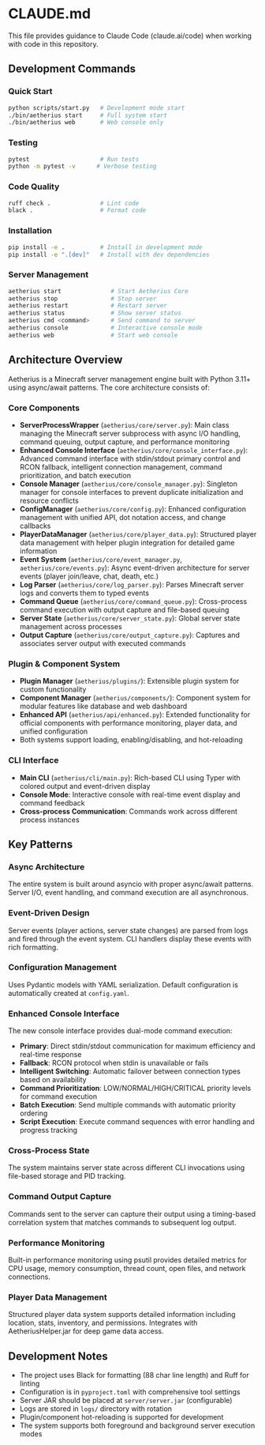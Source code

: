 # CLAUDE.md

This file provides guidance to Claude Code (claude.ai/code) when working with code in this repository.

## Development Commands

### Quick Start
```bash
python scripts/start.py   # Development mode start
./bin/aetherius start     # Full system start
./bin/aetherius web       # Web console only
```

### Testing
```bash
pytest                    # Run tests
python -m pytest -v      # Verbose testing
```

### Code Quality
```bash
ruff check .              # Lint code
black .                   # Format code
```

### Installation
```bash
pip install -e .          # Install in development mode
pip install -e ".[dev]"   # Install with dev dependencies
```

### Server Management
```bash
aetherius start              # Start Aetherius Core
aetherius stop               # Stop server
aetherius restart            # Restart server
aetherius status             # Show server status
aetherius cmd <command>      # Send command to server
aetherius console            # Interactive console mode
aetherius web                # Start web console
```

## Architecture Overview

Aetherius is a Minecraft server management engine built with Python 3.11+ using async/await patterns. The core architecture consists of:

### Core Components
- **ServerProcessWrapper** (`aetherius/core/server.py`): Main class managing the Minecraft server subprocess with async I/O handling, command queuing, output capture, and performance monitoring
- **Enhanced Console Interface** (`aetherius/core/console_interface.py`): Advanced command interface with stdin/stdout primary control and RCON fallback, intelligent connection management, command prioritization, and batch execution
- **Console Manager** (`aetherius/core/console_manager.py`): Singleton manager for console interfaces to prevent duplicate initialization and resource conflicts
- **ConfigManager** (`aetherius/core/config.py`): Enhanced configuration management with unified API, dot notation access, and change callbacks
- **PlayerDataManager** (`aetherius/core/player_data.py`): Structured player data management with helper plugin integration for detailed game information
- **Event System** (`aetherius/core/event_manager.py`, `aetherius/core/events.py`): Async event-driven architecture for server events (player join/leave, chat, death, etc.)
- **Log Parser** (`aetherius/core/log_parser.py`): Parses Minecraft server logs and converts them to typed events
- **Command Queue** (`aetherius/core/command_queue.py`): Cross-process command execution with output capture and file-based queuing
- **Server State** (`aetherius/core/server_state.py`): Global server state management across processes
- **Output Capture** (`aetherius/core/output_capture.py`): Captures and associates server output with executed commands

### Plugin & Component System
- **Plugin Manager** (`aetherius/plugins/`): Extensible plugin system for custom functionality
- **Component Manager** (`aetherius/components/`): Component system for modular features like database and web dashboard
- **Enhanced API** (`aetherius/api/enhanced.py`): Extended functionality for official components with performance monitoring, player data, and unified configuration
- Both systems support loading, enabling/disabling, and hot-reloading

### CLI Interface
- **Main CLI** (`aetherius/cli/main.py`): Rich-based CLI using Typer with colored output and event-driven display
- **Console Mode**: Interactive console with real-time event display and command feedback
- **Cross-process Communication**: Commands work across different process instances

## Key Patterns

### Async Architecture
The entire system is built around asyncio with proper async/await patterns. Server I/O, event handling, and command execution are all asynchronous.

### Event-Driven Design
Server events (player actions, server state changes) are parsed from logs and fired through the event system. CLI handlers display these events with rich formatting.

### Configuration Management
Uses Pydantic models with YAML serialization. Default configuration is automatically created at `config.yaml`.

### Enhanced Console Interface
The new console interface provides dual-mode command execution:
- **Primary**: Direct stdin/stdout communication for maximum efficiency and real-time response
- **Fallback**: RCON protocol when stdin is unavailable or fails
- **Intelligent Switching**: Automatic failover between connection types based on availability
- **Command Prioritization**: LOW/NORMAL/HIGH/CRITICAL priority levels for command execution
- **Batch Execution**: Send multiple commands with automatic priority ordering
- **Script Execution**: Execute command sequences with error handling and progress tracking

### Cross-Process State
The system maintains server state across different CLI invocations using file-based storage and PID tracking.

### Command Output Capture
Commands sent to the server can capture their output using a timing-based correlation system that matches commands to subsequent log output.

### Performance Monitoring
Built-in performance monitoring using psutil provides detailed metrics for CPU usage, memory consumption, thread count, open files, and network connections.

### Player Data Management
Structured player data system supports detailed information including location, stats, inventory, and permissions. Integrates with AetheriusHelper.jar for deep game data access.

## Development Notes

- The project uses Black for formatting (88 char line length) and Ruff for linting
- Configuration is in `pyproject.toml` with comprehensive tool settings
- Server JAR should be placed at `server/server.jar` (configurable)
- Logs are stored in `logs/` directory with rotation
- Plugin/component hot-reloading is supported for development
- The system supports both foreground and background server execution modes
